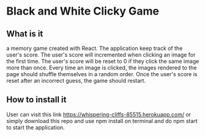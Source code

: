 # Black and White Clicky Game

## What is it
a memory game created with React. The application keep track of the user's score. The user's score will incremented when clicking an image for the first time. The user's score will be reset to 0 if they click the same image more than once. Every time an image is clicked, the images rendered to the page should shuffle themselves in a random order. Once the user's score is reset after an incorrect guess, the game should restart.

## How to install it

User can visit this link https://whispering-cliffs-85515.herokuapp.com/ or simply download this repo and use npm install on terminal and do npm start to start the application.
